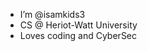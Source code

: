 - I’m @isamkids3
- CS @ Heriot-Watt University 
- Loves coding and CyberSec
  


<!---
isamkids3/isamkids3 is a ✨ special ✨ repository because its `README.md` (this file) appears on your GitHub profile.
You can click the Preview link to take a look at your changes.
--->

